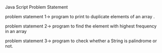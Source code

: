 Java Script Problem Statement



problem statement 1-> program to print to duplicate elements of an array .

problem statement 2-> program to find the element with highest frequency in an array


problem statement 3-> program to check whether a String is palindrome or not.
